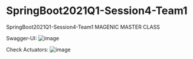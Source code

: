 # SpringBoot2021Q1-Session4-Team1
SpringBoot2021Q1-Session4-Team1 MAGENIC MASTER CLASS

Swagger-UI:
![image](https://user-images.githubusercontent.com/965589/110634406-e1750000-81e4-11eb-9456-eb383843700d.png)

Check Actuators:
![image](https://user-images.githubusercontent.com/965589/110634439-ecc82b80-81e4-11eb-8a42-e57b1c75085c.png)
